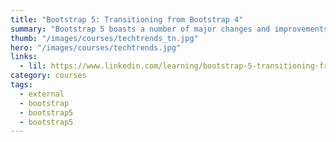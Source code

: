 ```yaml
---
title: "Bootstrap 5: Transitioning from Bootstrap 4"
summary: "Bootstrap 5 boasts a number of major changes and improvements to the popular front-end framework. If you've been curious about making the switch to Bootstrap 5, this course prepares you to tackle the migration process."
thumb: "/images/courses/techtrends_tn.jpg"
hero: "/images/courses/techtrends.jpg"
links:
  - lil: https://www.linkedin.com/learning/bootstrap-5-transitioning-from-bootstrap-4/
category: courses
tags:
  - external
  - bootstrap
  - bootstrap5
  - bootstrap5
---
```

